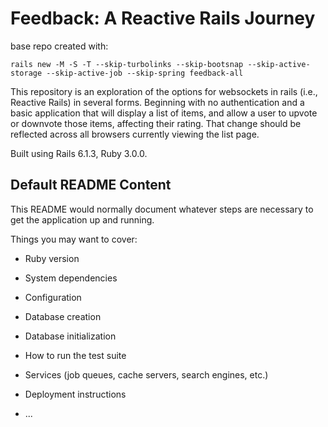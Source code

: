# Feedback: A Reactive Rails Journey

base repo created with:

`rails new -M -S -T --skip-turbolinks --skip-bootsnap --skip-active-storage --skip-active-job --skip-spring feedback-all`

This repository is an exploration of the options for websockets in rails (i.e.,
Reactive Rails) in several forms. Beginning with no authentication and a basic
application that will display a list of items, and allow a user to upvote or
downvote those items, affecting their rating. That change should be reflected
across all browsers currently viewing the list page.

Built using Rails 6.1.3, Ruby 3.0.0.

## Default README Content

This README would normally document whatever steps are necessary to get the
application up and running.

Things you may want to cover:

- Ruby version

- System dependencies

- Configuration

- Database creation

- Database initialization

- How to run the test suite

- Services (job queues, cache servers, search engines, etc.)

- Deployment instructions

- ...
